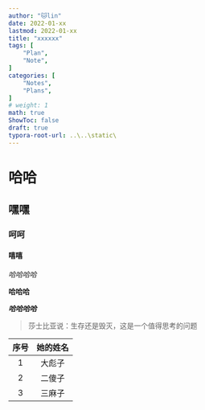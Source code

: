 ```yaml
---
author: "🐱lin"
date: 2022-01-xx
lastmod: 2022-01-xx
title: "xxxxxx"
tags: [
    "Plan",
    "Note",
]
categories: [
    "Notes",
    "Plans", 
]
# weight: 1
math: true
ShowToc: false
draft: true
typora-root-url: ..\..\static\
---
```


# 哈哈

## 嘿嘿

### 呵呵

#### 嘻嘻

*哈哈哈哈*

**哈哈哈**

***哈哈哈哈***

> 莎士比亚说：生存还是毁灭，这是一个值得思考的问题
>
> 

| 序号 | 她的姓名 |
| :--: | :------: |
|  1   |  大彪子  |
|  2   |  二傻子  |
|  3   |  三麻子  |

